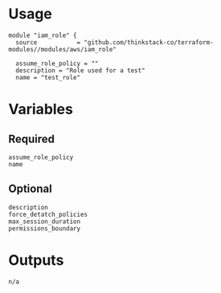 # Usage
    module "iam_role" {
      source           = "github.com/thinkstack-co/terraform-modules//modules/aws/iam_role"
      
      assume_role_policy = ""
      description = "Role used for a test"
      name = "test_role"

# Variables
## Required
    assume_role_policy
    name

## Optional
    description
    force_detatch_policies
    max_session_duration
    permissions_boundary

# Outputs
    n/a
